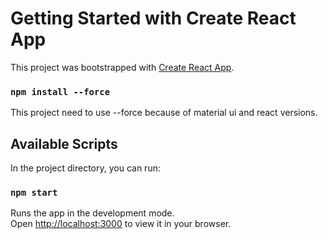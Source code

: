 # Getting Started with Create React App

This project was bootstrapped with [Create React App](https://github.com/facebook/create-react-app).
### `npm install --force`
This project need to use --force because of material ui and react versions.
## Available Scripts

In the project directory, you can run:

### `npm start`

Runs the app in the development mode.\
Open [http://localhost:3000](http://localhost:3000) to view it in your browser.
